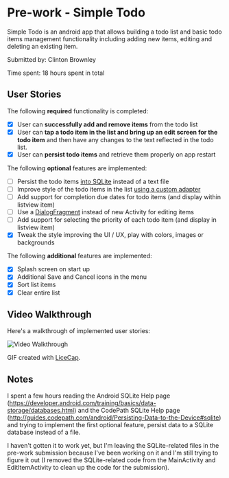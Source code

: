 # Pre-work - Simple Todo

Simple Todo is an android app that allows building a todo list and basic todo items management functionality including adding new items, editing and deleting an existing item.

Submitted by: Clinton Brownley

Time spent: 18 hours spent in total

## User Stories

The following **required** functionality is completed:

* [X] User can **successfully add and remove items** from the todo list
* [X] User can **tap a todo item in the list and bring up an edit screen for the todo item** and then have any changes to the text reflected in the todo list.
* [X] User can **persist todo items** and retrieve them properly on app restart

The following **optional** features are implemented:

* [ ] Persist the todo items [into SQLite](http://guides.codepath.com/android/Persisting-Data-to-the-Device#sqlite) instead of a text file
* [ ] Improve style of the todo items in the list [using a custom adapter](http://guides.codepath.com/android/Using-an-ArrayAdapter-with-ListView)
* [ ] Add support for completion due dates for todo items (and display within listview item)
* [ ] Use a [DialogFragment](http://guides.codepath.com/android/Using-DialogFragment) instead of new Activity for editing items
* [ ] Add support for selecting the priority of each todo item (and display in listview item)
* [X] Tweak the style improving the UI / UX, play with colors, images or backgrounds

The following **additional** features are implemented:

* [X] Splash screen on start up
* [X] Additional Save and Cancel icons in the menu
* [X] Sort list items
* [X] Clear entire list

## Video Walkthrough 

Here's a walkthrough of implemented user stories:

<img src='/Users/clinton/Documents/GitHub/AndroidStudioProjects/SimpleToDo/simple-todo-walkthrough.gif' title='Video Walkthrough' width='' alt='Video Walkthrough' />

GIF created with [LiceCap](http://www.cockos.com/licecap/).

## Notes

I spent a few hours reading the Android SQLite Help page (https://developer.android.com/training/basics/data-storage/databases.html) and the CodePath SQLite Help page (http://guides.codepath.com/android/Persisting-Data-to-the-Device#sqlite) and trying to implement the first optional feature, persist data to a SQLite database instead of a file.

I haven't gotten it to work yet, but I'm leaving the SQLite-related files in the pre-work submission because I've been working on it and I'm still trying to figure it out (I removed the SQLite-related code from the MainActivity and EditItemActivity to clean up the code for the submission). 